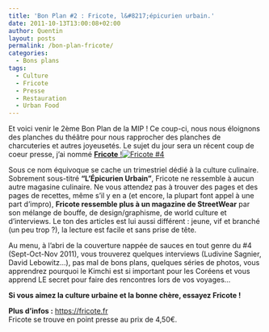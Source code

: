 ```yaml
---
title: 'Bon Plan #2 : Fricote, l&#8217;épicurien urbain.'
date: 2011-10-13T13:00:08+02:00
author: Quentin
layout: posts
permalink: /bon-plan-fricote/
categories:
  - Bons plans
tags:
  - Culture
  - Fricote
  - Presse
  - Restauration
  - Urban Food
---
```

Et voici venir le 2ème Bon Plan de la MIP ! Ce coup-ci, nous nous éloignons des planches du théâtre pour nous rapprocher des planches de charcuteries et autres joyeusetés. Le sujet du jour sera un récent coup de coeur presse, j&#8217;ai nommé <a href="https://www.fricote.fr" target="_blank"><strong>Fricote</strong> !<img class="alignright size-thumbnail" title="Fricote #4" src="https://www.fricote.fr/wp-content/uploads/2010/11/cover_fricote04_650-640x834.jpg" alt="Fricote #4" /></a>

Sous ce nom équivoque se cache un trimestriel dédié à la culture culinaire. Sobrement sous-titré **&#8220;L&#8217;Épicurien Urbain&#8221;**, Fricote ne ressemble à aucun autre magasine culinaire. Ne vous attendez pas à trouver des pages et des pages de recettes, même s&#8217;il y en a (et encore, la plupart font appel à une part d&#8217;impro), **Fricote ressemble plus à un magazine de StreetWear** par son mélange de bouffe, de design/graphisme, de world culture et d&#8217;interviews. Le ton des articles est lui aussi différent : jeune, vif et branché (un peu trop ?), la lecture est facile et sans prise de tête.

Au menu, à l&#8217;abri de la couverture nappée de sauces en tout genre du #4 (Sept-Oct-Nov 2011), vous trouverez quelques interviews (Ludivine Sagnier, David Lebowitz&#8230;), pas mal de bons plans, quelques séries de photos, vous apprendrez pourquoi le Kimchi est si important pour les Coréens et vous apprend LE secret pour faire des rencontres lors de vos voyages&#8230;

**Si vous aimez la culture urbaine et la bonne chère, essayez Fricote !**

**Plus d&#8217;infos :** <a title="Le site web de Fricote" href="https://fricote.fr" target="_blank">https://fricote.fr</a>  
Fricote se trouve en point presse au prix de 4,50€.
